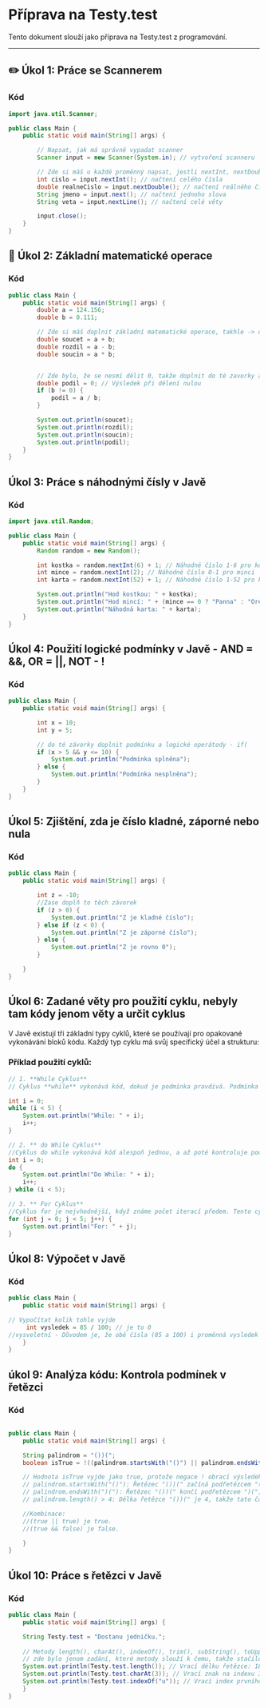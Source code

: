 # Příprava na Testy.test

Tento dokument slouží jako příprava na Testy.test z programování.

---

## ✏️ Úkol 1: Práce se Scannerem

### Kód
```java
import java.util.Scanner;

public class Main {
    public static void main(String[] args) {

        // Napsat, jak má správně vypadat scanner
        Scanner input = new Scanner(System.in); // vytvoření scanneru

        // Zde si máš u každé proměnný napsat, jestli nextInt, nextDouble, next nebo nextLine
        int cislo = input.nextInt(); // načtení celého čísla
        double realneCislo = input.nextDouble(); // načtení reálného čísla
        String jmeno = input.next(); // načtení jednoho slova
        String veta = input.nextLine(); // načtení celé věty

        input.close();
    }
}
```

## 🧮 Úkol 2: Základní matematické operace

### Kód
```java
public class Main {
    public static void main(String[] args) {
        double a = 124.156;
        double b = 0.111;

        // Zde si máš doplnit základní matematické operace, takhle -> double soucet = "zde doplnit"
        double soucet = a + b;
        double rozdil = a - b;
        double soucin = a * b;


        // Zde bylo, že se nesmí dělit 0, takže doplnit do té zavorky a pak ten podíl doplnit 
        double podil = 0; // Výsledek při dělení nulou
        if (b != 0) {
            podil = a / b;
        }

        System.out.println(soucet);
        System.out.println(rozdil);
        System.out.println(soucin);
        System.out.println(podil);
    }
}
```

## Úkol 3: Práce s náhodnými čísly v Javě
### Kód
```java
import java.util.Random;

public class Main {
    public static void main(String[] args) {
        Random random = new Random();

        int kostka = random.nextInt(6) + 1; // Náhodné číslo 1-6 pro kostku
        int mince = random.nextInt(2); // Náhodné číslo 0-1 pro minci
        int karta = random.nextInt(52) + 1; // Náhodné číslo 1-52 pro karty

        System.out.println("Hod kostkou: " + kostka);
        System.out.println("Hod mincí: " + (mince == 0 ? "Panna" : "Orel"));
        System.out.println("Náhodná karta: " + karta);
    }
}
```

## Úkol 4: Použití logické podmínky v Javě - AND = &&, OR = ||, NOT - !
### Kód
```java
public class Main {
    public static void main(String[] args) {

        int x = 10;
        int y = 5;

        // do té závorky doplnit podmínku a logické operátody - if(     "Zde doplnit jak by to mělo vypadat"     )
        if (x > 5 && y <= 10) {
            System.out.println("Podmínka splněna");
        } else {
            System.out.println("Podmínka nesplněna");
        }
    }
}


```
## Úkol 5: Zjištění, zda je číslo kladné, záporné nebo nula
### Kód
```java
public class Main {
    public static void main(String[] args) {

        int z = -10; 
        //Zase doplň to těch závorek 
        if (z > 0) {
            System.out.println("Z je kladné číslo");
        } else if (z < 0) {
            System.out.println("Z je záporné číslo");
        } else {
            System.out.println("Z je rovno 0");
        }

    }
}

```

## Úkol 6: Zadané věty pro použití cyklu, nebyly tam kódy jenom věty a určit cyklus

V Javě existují tři základní typy cyklů, které se používají pro opakované vykonávání bloků kódu. Každý typ cyklu má svůj specifický účel a strukturu:

### Příklad použití cyklů:

```java
// 1. **While Cyklus**
// Cyklus **while** vykonává kód, dokud je podmínka pravdivá. Podmínka se kontroluje před každou iterací. Tento typ cyklu je vhodný, pokud nevíme předem, kolikrát se cyklus bude opakovat, ale víme, že chceme testovat podmínku před vykonáním těla cyklu.

int i = 0;
while (i < 5) {
    System.out.println("While: " + i);
    i++;
}

// 2. ** do While Cyklus**
//Cyklus do while vykonává kód alespoň jednou, a až poté kontroluje podmínku. Tento cyklus je ideální, když chceme, aby se tělo cyklu provedlo alespoň jednou, bez ohledu na to, jestli je podmínka pravdivá.
int i = 0;
do {
    System.out.println("Do While: " + i);
    i++;
} while (i < 5);

// 3. ** For Cyklus**
//Cyklus for je nejvhodnější, když známe počet iterací předem. Tento cyklus umožňuje definovat inicializaci, podmínku a inkrementaci v jedné řádce. Je ideální, když víme, kolikrát chceme cyklus provést.
for (int j = 0; j < 5; j++) {
    System.out.println("For: " + j);
}

```

## Úkol 8: Výpočet v Javě

### Kód
```java
public class Main {
    public static void main(String[] args) {

// Vypočítat kolik tohle vyjde 
     int vysledek = 85 / 100; // je to 0
//vysveletní - Důvodem je, že obě čísla (85 a 100) i proměnná vysledek jsou typu int, a při celočíselném dělení se desetinná část vždy ořízne. Proto se výsledek 85 / 100 se rovná 0. Pro získání výsledku 0.85 je třeba použít typ double nebo float
    }
}

```

## úkol 9: Analýza kódu: Kontrola podmínek v řetězci

### Kód
```java

public class Main {
    public static void main(String[] args) {

    String palindrom = "())(";
    boolean isTrue = !((palindrom.startsWith("()") || palindrom.endsWith(")(")) && palindrom.length() > 4);

    // Hodnota isTrue vyjde jako true, protože negace ! obrací výsledek podmínky. Pojďme to rozebrat krok za krokem:
    // palindrom.startsWith("()"): Řetězec "())(" začíná podřetězcem "()", takže tato část je true.
    // palindrom.endsWith(")("): Řetězec "())(" končí podřetězcem ")(", takže tato část je také true.
    // palindrom.length() > 4: Délka řetězce "())(" je 4, takže tato část je false.

    //Kombinace:
    //(true || true) je true.
    //(true && false) je false.

    }
}

```

## Úkol 10: Práce s řetězci v Javě
### Kód
```java
public class Main {
    public static void main(String[] args) {

    String Testy.test = "Dostanu jedničku.";
    
    // Metody length(), charAt(), indexOf(), trim(), subString(), toUpperCase, toLowerCase
    // zde bylo jenom zadání, které metody slouží k čemu, takže stačilo doplnit např. Testy.test.toLowerCase
    System.out.println(Testy.test.length()); // Vrací délku řetězce: 18
    System.out.println(Testy.test.charAt(3)); // Vrací znak na indexu 3: "t"
    System.out.println(Testy.test.indexOf("u")); // Vrací index prvního výskytu "u": 7
    }
}

```













